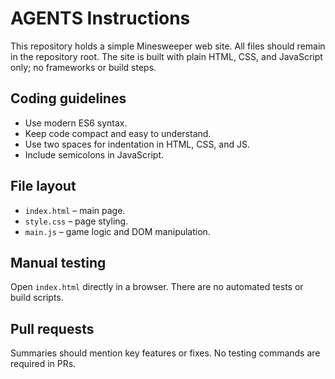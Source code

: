 # AGENTS Instructions

This repository holds a simple Minesweeper web site.
All files should remain in the repository root.
The site is built with plain HTML, CSS, and JavaScript only; no frameworks or build steps.

## Coding guidelines
- Use modern ES6 syntax.
- Keep code compact and easy to understand.
- Use two spaces for indentation in HTML, CSS, and JS.
- Include semicolons in JavaScript.

## File layout
- `index.html` – main page.
- `style.css` – page styling.
- `main.js` – game logic and DOM manipulation.

## Manual testing
Open `index.html` directly in a browser. There are no automated tests or build scripts.

## Pull requests
Summaries should mention key features or fixes. No testing commands are required in PRs.
